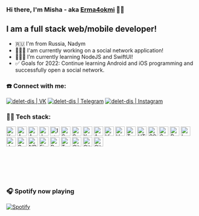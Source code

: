 ### Hi there, I'm Misha - aka [Erma4okmi][website] 🖖🏼

## I am a full stack web/mobile developer!
- 🇷🇺 I'm from Russia, Nadym
- 👨🏻‍💻 I'am currently working on a social network application!
- 👨🏻‍🎓 I’m currently learning NodeJS and SwiftUI!
- ✅ Goals for 2022: Continue learning Android and iOS programming and successfully open a social network.

### ☎️ Connect with me:

[<img alt="delet-dis | VK" src="https://img.shields.io/badge/-Vk-2D2F37.svg?logo=vk&style=for-the-badge" />][website]
[<img alt="delet-dis | Telegram" src="https://img.shields.io/badge/-Telegram-2CA5E0.svg?logo=telegram&style=for-the-badge" />][telegram]
[<img alt="delet-dis | Instagram" src="https://img.shields.io/badge/-Instagram-4c5df7.svg?logo=instagram&style=for-the-badge" />][instagram]


### 💪🏻 Tech stack:

[<img  alt="Kotlin" height="25px" src="https://img.shields.io/badge/-Kotlin-B24DFF.svg?logo=&style=for-the-badge" />][kotlin]
[<img  alt="Android Jetpack" height="25px" src="https://img.shields.io/badge/-Android Jetpack-67C951.svg?logo=&style=for-the-badge" />][jetpack]
[<img  alt="Android Studio" height="25px" src="https://img.shields.io/badge/-Android%20studio-A4C639.svg?logo=&style=for-the-badge" />][android-studio]
[<img  alt="Java" height="25px" src="https://img.shields.io/badge/-Java-007396.svg?logo=&style=for-the-badge" />][java]
[<img  alt="Intellij Idea" height="25px" src="https://img.shields.io/badge/-Intellij%20idea-000000.svg?logo=&style=for-the-badge" />][idea]
[<img  alt="Swift" height="25px" src="https://img.shields.io/badge/-Swift-F04934.svg?logo=&style=for-the-badge" />][swift]
[<img  alt="SwiftUI" height="25px" src="https://img.shields.io/badge/-SwiftUI-1FCBFF.svg?logo=&style=for-the-badge" />][swiftui]
[<img  alt="Xcode" height="25px" src="https://img.shields.io/badge/-Xcode-2964D6.svg?logo=&style=for-the-badge" />][xcode]
[<img  alt="AppCode" height="25px" src="https://img.shields.io/badge/-AppCode-1CDA92.svg?logo=&style=for-the-badge" />][appcode]
[<img  alt="Visual Studio Code" height="25px" src="https://img.shields.io/badge/-Visual studio code-007ACC.svg?logo=&style=for-the-badge" />][vs-code]
[<img  alt="Vue" height="25px" src="https://img.shields.io/badge/-Vue-41B883.svg?logo=&style=for-the-badge" />][vue]
[<img  alt="TypeScript" height="25px" src="https://img.shields.io/badge/-TypeScript-2C7489.svg?logo=&style=for-the-badge" />][typescript]
[<img  alt="HTML5" height="25px" src="https://img.shields.io/badge/-Html5-E34F26.svg?logo=&style=for-the-badge" />][html5]
[<img  alt="CSS3" height="25px" src="https://img.shields.io/badge/-Css3-1572B6.svg?logo=&style=for-the-badge" />][css3]
[<img  alt="Sass" height="25px" src="https://img.shields.io/badge/-Sass-CC6699.svg?logo=&style=for-the-badge" />][sass]
[<img  alt="Pug" height="25px" src="https://img.shields.io/badge/-Pug-B36153.svg?logo=&style=for-the-badge" />][pug]
[<img  alt="Less" height="25px" src="https://img.shields.io/badge/-Less-234979.svg?logo=&style=for-the-badge" />][less]
[<img  alt="JavaScript" height="25x" src="https://img.shields.io/badge/-Javascript-F7DF1E.svg?logo=&style=for-the-badge" />][js]
[<img  alt="Parcel" height="25px" src="https://img.shields.io/badge/-Parcel-C78C62.svg?logo=&style=for-the-badge" />][parcel]
[<img  alt="NPM" height="25px" src="https://img.shields.io/badge/-Npm-CB3837.svg?logo=&style=for-the-badge" />][npm]
[<img  alt="Figma" height="25px" src="https://img.shields.io/badge/-Figma-0ACF83.svg?logo=&style=for-the-badge" />][figma]
[<img  alt="Postman" height="25px" src="https://img.shields.io/badge/-Postman-FD6F36.svg?logo=&style=for-the-badge"/>][postman]
[<img  alt="Travis CI" height="25px" src="https://img.shields.io/badge/-Travis ci-3EAAAF.svg?logo=&style=for-the-badge" />][travisci]
[<img  alt="Github actions" height="25px" src="https://img.shields.io/badge/-Github actions-2F6EFB.svg?logo=&style=for-the-badge" />][github-actions]
[<img  alt="Git" height = "25px" src="https://img.shields.io/badge/-Git-F05032.svg?logo=&style=for-the-badge" />][git]
[<img  alt="GitHub" height="25px" src="https://img.shields.io/badge/-Github-181717.svg?logo=&style=for-the-badge" />][github]

<br/>
<br/>
<br/>
<br/>

### 🎧 Spotify now playing

[![Spotify](https://novatorem.delet-dis.vercel.app/api/spotify)](https://open.spotify.com/user/7q8785duio2xdpwrsmpxim2qq)

[website]: https://vk.com/delet_dis
[instagram]: https://instagram.com/delet_dess
[second-fsd-task]: https://github.com/delet-dis/fsd-second
[elementary-launcher]: https://github.com/delet-dis/ElementaryLauncher
[telegram]: https://t.me/delet_dis

[vs-code]: https://code.visualstudio.com
[html5]: https://dev.w3.org/html5/html-author
[css3]: https://www.w3.org/Style/CSS/specs.en.html
[sass]: https://sass-lang.com/
[js]: https://www.javascript.com/
[git]: https://git-scm.com/
[github]: https://github.com/
[parcel]: https://parceljs.org/
[figma]: https://www.figma.com/
[npm]: https://www.npmjs.com/
[less]: http://lesscss.org/
[pug]: https://pugjs.org/
[travisci]: https://travis-ci.org/
[idea]: https://www.jetbrains.com/idea/
[android-studio]: https://developer.android.com/studio
[kotlin]: https://kotlinlang.org/
[java]: https://www.java.com/
[postman]: https://www.postman.com/
[jetpack]: https://developer.android.com/jetpack
[github-actions]: https://github.com/features/actions
[swift]: https://www.apple.com/swift/
[swiftui]: https://developer.apple.com/xcode/swiftui/
[xcode]: hhttps://developer.apple.com/xcode/
[appcode]: https://www.jetbrains.com/objc/
[vue]: https://vuejs.org
[typescript]: https://www.typescriptlang.org
